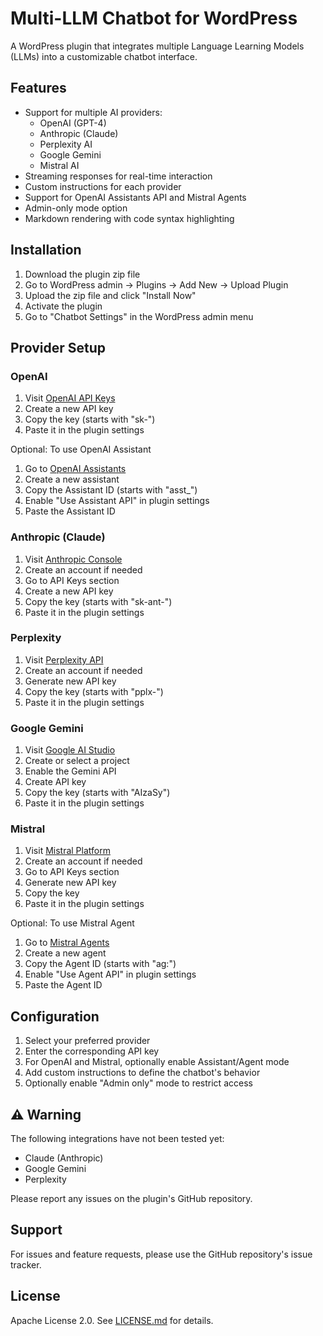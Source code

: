 # Multi-LLM Chatbot for WordPress

A WordPress plugin that integrates multiple Language Learning Models (LLMs) into a customizable chatbot interface.

## Features

- Support for multiple AI providers:
  - OpenAI (GPT-4)
  - Anthropic (Claude)
  - Perplexity AI
  - Google Gemini
  - Mistral AI
- Streaming responses for real-time interaction
- Custom instructions for each provider
- Support for OpenAI Assistants API and Mistral Agents
- Admin-only mode option
- Markdown rendering with code syntax highlighting

## Installation

1. Download the plugin zip file
2. Go to WordPress admin → Plugins → Add New → Upload Plugin
3. Upload the zip file and click "Install Now"
4. Activate the plugin
5. Go to "Chatbot Settings" in the WordPress admin menu

## Provider Setup

### OpenAI
1. Visit [OpenAI API Keys](https://platform.openai.com/api-keys)
2. Create a new API key
3. Copy the key (starts with "sk-")
4. Paste it in the plugin settings

Optional: To use OpenAI Assistant
1. Go to [OpenAI Assistants](https://platform.openai.com/assistants)
2. Create a new assistant
3. Copy the Assistant ID (starts with "asst_")
4. Enable "Use Assistant API" in plugin settings
5. Paste the Assistant ID

### Anthropic (Claude)
1. Visit [Anthropic Console](https://console.anthropic.com/)
2. Create an account if needed
3. Go to API Keys section
4. Create a new API key
5. Copy the key (starts with "sk-ant-")
6. Paste it in the plugin settings

### Perplexity
1. Visit [Perplexity API](https://www.perplexity.ai/settings/api)
2. Create an account if needed
3. Generate new API key
4. Copy the key (starts with "pplx-")
5. Paste it in the plugin settings

### Google Gemini
1. Visit [Google AI Studio](https://makersuite.google.com/app/apikey)
2. Create or select a project
3. Enable the Gemini API
4. Create API key
5. Copy the key (starts with "AIzaSy")
6. Paste it in the plugin settings

### Mistral
1. Visit [Mistral Platform](https://console.mistral.ai/)
2. Create an account if needed
3. Go to API Keys section
4. Generate new API key
5. Copy the key
6. Paste it in the plugin settings

Optional: To use Mistral Agent
1. Go to [Mistral Agents](https://console.mistral.ai/agents/)
2. Create a new agent
3. Copy the Agent ID (starts with "ag:")
4. Enable "Use Agent API" in plugin settings
5. Paste the Agent ID

## Configuration

1. Select your preferred provider
2. Enter the corresponding API key
3. For OpenAI and Mistral, optionally enable Assistant/Agent mode
4. Add custom instructions to define the chatbot's behavior
5. Optionally enable "Admin only" mode to restrict access

## ⚠️ Warning

The following integrations have not been tested yet:
- Claude (Anthropic)
- Google Gemini
- Perplexity

Please report any issues on the plugin's GitHub repository.

## Support

For issues and feature requests, please use the GitHub repository's issue tracker.

## License

Apache License 2.0. See [LICENSE.md](LICENSE.md) for details.